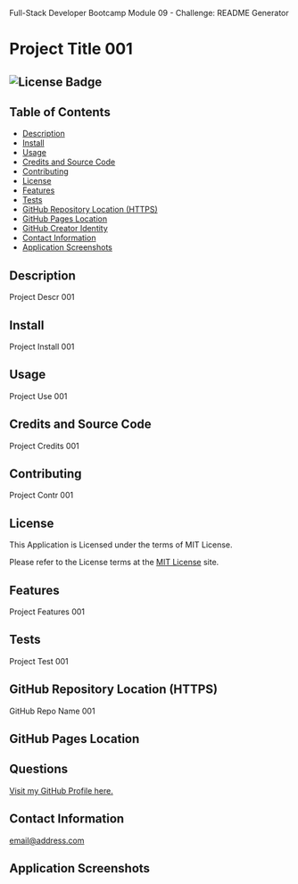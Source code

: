Full-Stack Developer Bootcamp Module 09 - Challenge: README Generator 

# Project Title 001

## ![License Badge](https://img.shields.io/badge/License-MIT-darkred)

## Table of Contents

- [Description](#description)
- [Install](#install)
- [Usage](#usage)
- [Credits and Source Code](#credits-and-source-code)
- [Contributing](#contributing)
- [License](#license)
- [Features](#features)
- [Tests](#tests)
- [GitHub Repository Location (HTTPS)](#github-repository-location-https)
- [GitHub Pages Location](#github-pages-location)
- [GitHub Creator Identity](#github-creator-identity)
- [Contact Information](#contact-information)
- [Application Screenshots](#application-screenshots)


## Description
Project Descr 001


## Install
Project Install 001


## Usage
Project Use 001


## Credits and Source Code
Project Credits 001


## Contributing
Project Contr 001


## License
This Application is Licensed under the terms of MIT License. 
 
Please refer to the License terms at the [MIT License](https://opensource.org/licenses/MIT) site.


## Features
Project Features 001


## Tests
Project Test 001


## GitHub Repository Location (HTTPS)
GitHub Repo Name 001


## GitHub Pages Location


## Questions
[Visit my GitHub Profile here.](https://github.com/MeanderingBrook)


## Contact Information
email@address.com


## Application Screenshots

  